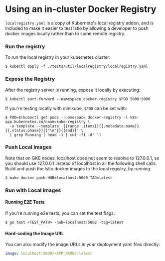 # Using an in-cluster Docker Registry

`localregistry.yaml` is a copy of Kubernete's local registry addon, and is included to make it easier to test
Istio by allowing a developer to push docker images locally rather than to some remote registry.

### Run the registry
To run the local registry in your kubernetes cluster:

```shell
$ kubectl apply -f ./tests/util/localregistry/localregistry.yaml
```

### Expose the Registry

After the registry server is running, expose it locally by executing:

```shell
$ kubectl port-forward --namespace docker-registry $POD 5000:5000
```

If you're testing locally with minikube, `$POD` can be set with:

```shell
$ POD=$(kubectl get pods --namespace docker-registry -l k8s-app.kubernetes.io/name=kube-registry \
  -o template --template '{{range .items}}{{.metadata.name}} {{.status.phase}}{{"\n"}}{{end}}' \
  | grep Running | head -1 | cut -f1 -d' ')
```

### Push Local Images

Note that on GKE nodes, localhost does not seem to resolve to 127.0.0.1, so you
should use 127.0.0.1 instead of localhost in all the following shell calls.
Build and push the Istio docker images to the local registry, by running:

```shell
$ make docker push HUB=localhost:5000 TAG=latest
```

### Run with Local Images

#### Running E2E Tests
If you're running e2e tests, you can set the test flags:

```shell
$ go test <TEST_PATH> -hub=localhost:5000 -tag=latest
```

#### Hard-coding the Image URL

You can also modify the image URLs in your deployment yaml files directly:

```yaml
image: localhost:5000/<APP_NAME>:latest
```

